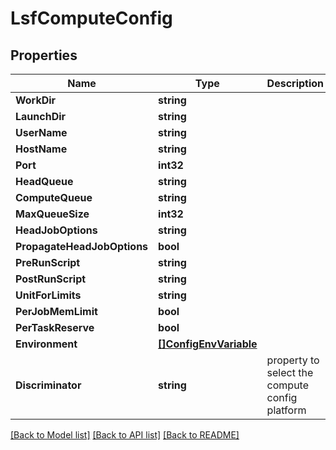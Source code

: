 # LsfComputeConfig

## Properties

Name | Type | Description | Notes
------------ | ------------- | ------------- | -------------
**WorkDir** | **string** |  | [optional] 
**LaunchDir** | **string** |  | [optional] 
**UserName** | **string** |  | [optional] 
**HostName** | **string** |  | [optional] 
**Port** | **int32** |  | [optional] 
**HeadQueue** | **string** |  | [optional] 
**ComputeQueue** | **string** |  | [optional] 
**MaxQueueSize** | **int32** |  | [optional] 
**HeadJobOptions** | **string** |  | [optional] 
**PropagateHeadJobOptions** | **bool** |  | [optional] 
**PreRunScript** | **string** |  | [optional] 
**PostRunScript** | **string** |  | [optional] 
**UnitForLimits** | **string** |  | [optional] 
**PerJobMemLimit** | **bool** |  | [optional] 
**PerTaskReserve** | **bool** |  | [optional] 
**Environment** | [**[]ConfigEnvVariable**](ConfigEnvVariable.md) |  | [optional] 
**Discriminator** | **string** | property to select the compute config platform | [optional] [readonly] 

[[Back to Model list]](../README.md#documentation-for-models) [[Back to API list]](../README.md#documentation-for-api-endpoints) [[Back to README]](../README.md)


